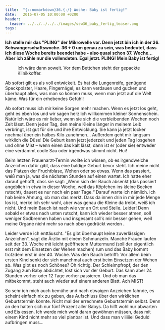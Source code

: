 ```yaml
---
title:  "{::nomarkdown}36.{:/} Woche: Baby ist fertig!"
date:   2015-07-05 10:00:00 +0200
header:
  teaser: ../../../../../images/ssw36_baby_fertig_teaser.png
tags:
---
```

**Ich stelle mir das "PLING" der Mikrowelle vor. Denn jetzt bin ich in der 36. Schwangerschaftswoche. 36 + 0 um genau zu sein, was bedeutet, dass ich diese Woche bereits beendet habe - also quasi schon 37. Woche... Aber ich zähle nur die vollendeten. Egal jetzt. PLING! Mein Baby ist fertig!**

<figure>
  <img src="../../../../../images/ssw36_baby_fertig.jpg" alt="">
  <figcaption>Ich wäre dann soweit. Vor dem Bettchen steht der gepackte Klinikkoffer.</figcaption>
</figure>

Ab sofort gilt es als voll entwickelt. Es hat die Lungenreife, genügend Speckpolster, Haare, Fingernägel, es kann verdauen und gucken und überhaupt alles, was man so können muss, wenn man jetzt auf die Welt käme. Was für ein erhebendes Gefühl!

Ab sofort muss ich mir keine Sorgen mehr machen. Wenn es jetzt los geht, geht es eben los und wir sagen herzlich willkommen kleiner Sonnenschein. Natürlich wäre es mir lieber, wenn sie sich die verbleibenden Wochen noch Zeit lässt. Denn jeder Tag, den meine Kleine länger in meinem Leib verbringt, ist gut für sie und ihre Entwicklung. Sie kann ja jetzt locker nochmal über ein halbes Kilo zunehmen... Außerdem geht mir langsam wirklich die Düse! Die Geburt kann jetzt jederzeit und jeden Tag losgehen und ohne Mist – wenn einen das kalt lässt, dann ist er (oder sie) entweder eine verdammt coole Sau oder irgendwas stimmt nicht. Hui!

Beim letzten Frauenarzt-Termin wollte ich wissen, ob es irgendwelche Anzeichen dafür gibt, dass eine baldige Geburt bevor steht. Ich meine nicht das Platzen der Fruchtblase, Wehen oder so etwas. Wenn das passiert, weiß man ja, was die nächsten Stunden auf einen wartet. Ich hatte eher darauf gehofft, dass sie sagt: „Wenn sich der Bauch absenkt (das passiert angeblich in etwa in dieser Woche, weil das Köpfchen ins kleine Becken rutscht), dauert es nur noch ein paar Tage.“ Darauf warte ich nämlich. Ich hab keine Ahnung, ob man das merkt. Dass da innen drin in mir jede Menge los ist, merke ich sehr wohl, aber was genau die Kleine da treibt, weiß ich nicht. Und mein Bauch ist nach wie vor an Ort und Stelle. Leider! Denn sobald er etwas nach unten rutscht, kann ich wieder besser atmen, soll weniger Sodbrennen haben und insgesamt soll’s mir besser gehen, weil meine Organe nicht mehr so nach oben gedrückt werden .

Leider werde ich enttäuscht. "Es gibt überhaupt keine zuverlässigen Anzeichen", sagt die Ärztin mit einem Schmunzeln. Manche Frauen laufen seit der 33. Woche mit leicht geöffnetem Muttermund (soll der eigentlich erst mit dem Einsetzen der Wehen machen) rum und das Baby kommt trotzdem erst in der 40. Woche. Was den Bauch betrifft: Vor allem beim ersten Kind senkt der sich manchmal auch erst beim Einsetzen der Wehen ab. Was gibt es noch Schönes? Oh richtig. Der Schleimpfropf, der den Zugang zum Baby abdichtet, löst sich vor der Geburt. Das kann aber 24 Stunden vorher oder 12 Tage vorher passieren. Und ob man das mitbekommt, steht auch wieder auf einem anderen Blatt. Ach MIST!

So sehr ich mich auch bemühe und nach etwaigen Anzeichen fahnde, es scheint einfach nix zu geben, das Aufschluss über den wirklichen Geburtstermin könnte. Nicht mal der errechnete Geburtstermin selbst. Denn an den halten sich nur fünf Prozent aller Babys. Da hilft wohl nur abwarten und Eis essen. Ich werde mich wohl daran gewöhnen müssen, dass mit einem Kind nicht mehr so viel planbar ist. Und dass man viiiiiiel Geduld aufbringen muss...